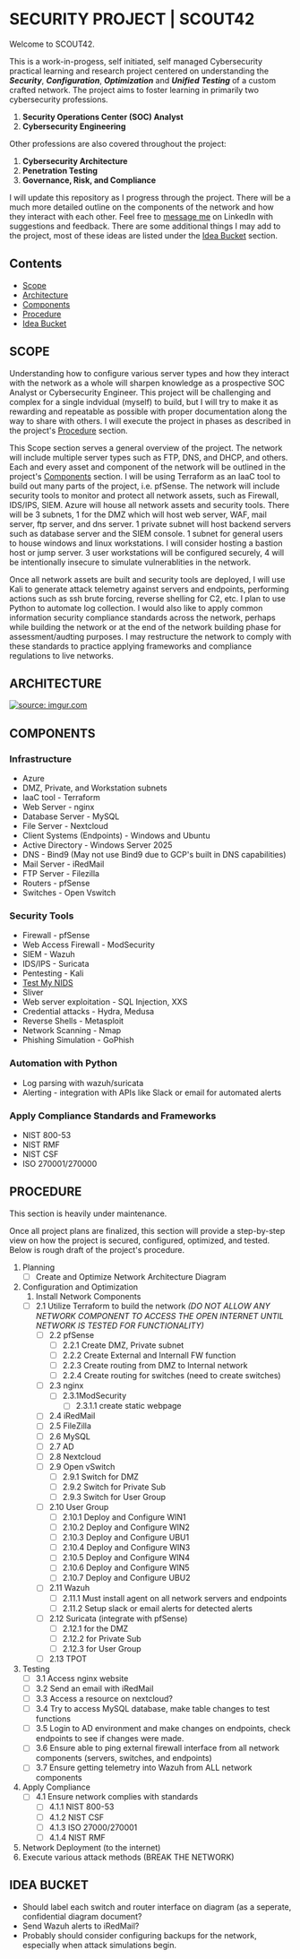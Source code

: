# SECURITY PROJECT | SCOUT42

Welcome to SCOUT42. 

This is a work-in-progess, self initiated, self managed Cybersecurity practical learning and research project centered on understanding the ***Security***, ***Configuration***, ***Optimization*** and ***Unified*** ***Testing*** of a custom crafted network. The project aims to foster learning in primarily two cybersecurity professions. 
1. **Security Operations Center (SOC) Analyst**
2. **Cybersecurity Engineering**

Other professions are also covered throughout the project:

1. **Cybersecurity Architecture**
2. **Penetration Testing**
3. **Governance, Risk, and Compliance**

I will update this repository as I progress through the project. There will be a much more detailed outline on the components of the network and how they interact with each other. Feel free to [message me](https://www.linkedin.com/in/kareem--ceaser/) on LinkedIn with suggestions and feedback. There are some additional things I may add to the project, most of these ideas are listed under the [Idea Bucket](#idea-bucket) section.

## Contents
- [Scope](#scope)
- [Architecture](#architecture)
- [Components](#components)
- [Procedure](#procedure)
- [Idea Bucket](#idea-bucket)

     
## SCOPE

Understanding how to configure various server types and how they interact with the network as a whole will sharpen knowledge as a prospective SOC Analyst or Cybersecurity Engineer. This project will be challenging and complex for a single indvidual (myself) to build, but I will try to make it as rewarding and repeatable as possible with proper documentation along the way to share with others. I will execute the project in phases as described in the project's [Procedure](#procedure) section. 

This Scope section serves a general overview of the project. The network will include multiple server types such as FTP, DNS, and DHCP, and others. Each and every asset and component of the network will be outlined in the project's [Components](#components) section. I will be using Terraform as an IaaC tool to build out many parts of the project, i.e. pfSense. The network will include security tools to monitor and protect all network assets, such as Firewall, IDS/IPS, SIEM. Azure will house all network assets and security tools. There will be 3 subnets, 1 for the DMZ which will host web server, WAF, mail server, ftp server, and dns server. 1 private subnet will host backend servers such as database server and the SIEM console. 1 subnet for general users to house windows and linux workstations. I will consider hosting a bastion host or jump server.  3 user workstations will be configured securely, 4 will be intentionally insecure to simulate vulnerablities in the network.

Once all network assets are built and security tools are deployed, I will use Kali to generate attack telemetry against servers and endpoints, performing actions such as ssh brute forcing, reverse shelling for C2, etc. I plan to use Python to automate log collection. I would also like to apply common information security compliance standards across the network, perhaps while building the network or at the end of the network building phase for assessment/audting purposes. I may restructure the network to comply with these standards to practice applying frameworks and compliance regulations to live networks. 

## ARCHITECTURE
<a href="https://imgur.com/5yWdcC3"><img src="https://i.imgur.com/5yWdcC3.png" title="source: imgur.com" /></a>

## COMPONENTS
### Infrastructure
- Azure
- DMZ, Private, and Workstation subnets
- IaaC tool - Terraform
- Web Server - nginx
- Database Server - MySQL
- File Server - Nextcloud
- Client Systems (Endpoints) - Windows and Ubuntu
- Active Directory - Windows Server 2025
- DNS - Bind9 (May not use Bind9 due to GCP's built in DNS capabilities)
- Mail Server - iRedMail
- FTP Server - Filezilla
- Routers - pfSense
- Switches - Open Vswitch

### Security Tools

- Firewall - pfSense
- Web Access Firewall - ModSecurity
- SIEM - Wazuh
- IDS/IPS - Suricata
- Pentesting - Kali
- [Test My NIDS](https://github.com/3CORESec/testmynids.org)
- Sliver
- Web server exploitation - SQL Injection, XXS
- Credential attacks - Hydra, Medusa
- Reverse Shells - Metasploit
- Network Scanning - Nmap
- Phishing Simulation - GoPhish

### Automation with Python
- Log parsing with wazuh/suricata
- Alerting - integration with APIs like Slack or email for automated alerts

### Apply Compliance Standards and Frameworks
- NIST 800-53
- NIST RMF
- NIST CSF
- ISO 270001/270000

## PROCEDURE

This section is heavily under maintenance. 

Once all project plans are finalized, this section will provide a step-by-step view on how the project is secured, configured, optimized, and tested. Below is rough draft of the project's procedure. 

1. Planning
    - [ ]  Create and Optimize Network Architecture Diagram
2. Configuration and Optimization
    1. Install Network Components
    - [ ]  2.1 Utilize Terraform to build the network *(DO NOT ALLOW ANY NETWORK 
    COMPONENT TO ACCESS THE OPEN INTERNET UNTIL NETWORK IS 
    TESTED FOR FUNCTIONALITY)*
        - [ ]  2.2 pfSense
            - [ ]  2.2.1 Create DMZ, Private subnet
            - [ ]  2.2.2 Create External and Internall FW function
            - [ ]  2.2.3 Create routing from DMZ to Internal network
            - [ ]  2.2.4 Create routing for switches (need to create switches)
        - [ ]  2.3 nginx
            - [ ]  2.3.1ModSecurity
                - [ ]  2.3.1.1 create static webpage
        - [ ]  2.4 iRedMail
        - [ ]  2.5 FileZilla
        - [ ]  2.6 MySQL
        - [ ]  2.7 AD
        - [ ]  2.8 Nextcloud
        - [ ]  2.9 Open vSwitch
            - [ ]  2.9.1 Switch for DMZ
            - [ ]  2.9.2 Switch for Private Sub
            - [ ]  2.9.3 Switch for User Group
        - [ ]  2.10 User Group
            - [ ]  2.10.1 Deploy and Configure WIN1
            - [ ]  2.10.2 Deploy and Configure WIN2
            - [ ]  2.10.3 Deploy and Configure UBU1
            - [ ]  2.10.4 Deploy and Configure WIN3
            - [ ]  2.10.5 Deploy and Configure WIN4
            - [ ]  2.10.6 Deploy and Configure WIN5
            - [ ]  2.10.7 Deploy and Configure UBU2
        - [ ]  2.11 Wazuh
            - [ ]  2.11.1 Must install agent on all network servers and endpoints
            - [ ]  2.11.2 Setup slack or email alerts for detected alerts
        - [ ]  2.12 Suricata (integrate with pfSense)
            - [ ]  2.12.1 for the DMZ
            - [ ]  2.12.2 for Private Sub
            - [ ]  2.12.3 for User Group
        - [ ]  2.13 TPOT
3. Testing
    - [ ]  3.1 Access nginx website
    - [ ]  3.2 Send an email with iRedMail
    - [ ]  3.3 Access a resource on nextcloud?
    - [ ]  3.4 Try to access MySQL database, make table changes to test functions
    - [ ]  3.5 Login to AD environment and make changes on endpoints, 
    check endpoints to see if changes were made.
    - [ ]  3.6 Ensure able to ping external firewall interface from all network components
    (servers, switches, and endpoints)
    - [ ]  3.7 Ensure getting telemetry into Wazuh from ALL network components
4. Apply Compliance
    - [ ]  4.1 Ensure network complies with standards
        - [ ]  4.1.1 NIST 800-53
        - [ ]  4.1.2 NIST CSF
        - [ ]  4.1.3 ISO 27000/270001
        - [ ]  4.1.4 NIST RMF
5. Network Deployment (to the internet)
6. Execute various attack methods (BREAK THE NETWORK)

## IDEA BUCKET
- Should label each switch and router interface on diagram (as a seperate, confidential diagram document?
- Send Wazuh alerts to iRedMail?
- Probably should consider configuring backups for the network, especially when attack simulations begin.
